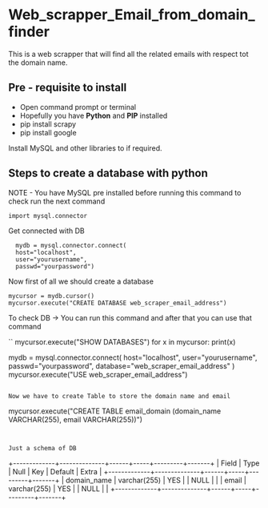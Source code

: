 # Web_scrapper_Email_from_domain_finder
This is a web scrapper that will find all the related emails with respect tot the domain name.

## Pre - requisite to install

* Open command prompt or terminal
* Hopefully you have **Python** and **PIP** installed
* pip install scrapy
* pip install google

Install MySQL and other libraries to if required.

## Steps to create a database with python
NOTE - You have MySQL pre installed before running this command to check run the next command

``` import mysql.connector ```

Get connected with DB
``` 
  mydb = mysql.connector.connect(
  host="localhost",
  user="yourusername",
  passwd="yourpassword") 
```

Now first of all we should create a database

```
mycursor = mydb.cursor()
mycursor.execute("CREATE DATABASE web_scraper_email_address")
```

To check DB -> You can run this command and after that you can use that command

``
mycursor.execute("SHOW DATABASES")
for x in mycursor:
  print(x) 
  
  mydb = mysql.connector.connect(
  host="localhost",
  user="yourusername",
  passwd="yourpassword",
  database="web_scraper_email_address"
)
mycursor.execute("USE web_scraper_email_address")

```

Now we have to create Table to store the domain name and email

```

mycursor.execute("CREATE TABLE email_domain  (domain_name VARCHAR(255), email VARCHAR(255))")

```


Just a schema of DB

```
+-------------+--------------+------+-----+---------+-------+
| Field       | Type         | Null | Key | Default | Extra |
+-------------+--------------+------+-----+---------+-------+
| domain_name | varchar(255) | YES  |     | NULL    |       |
| email       | varchar(255) | YES  |     | NULL    |       |
+-------------+--------------+------+-----+---------+-------+
```

